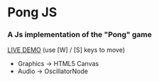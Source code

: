 # Pong JS
### A Js implementation of the "Pong" game

[LIVE DEMO] (use [W] / [S] keys to move)

- Graphics -> HTML5 Canvas
- Audio -> OscillatorNode
  
[LIVE DEMO]: <https://tomo0613.github.io/pongJs/>
